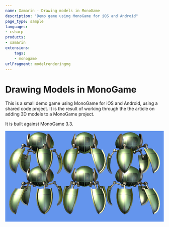 ```yaml
---
name: Xamarin - Drawing models in MonoGame
description: "Demo game using MonoGame for iOS and Android"
page_type: sample
languages:
- csharp
products:
- xamarin
extensions:
    tags:
    - monogame
urlFragment: modelrenderingmg
---
```

# Drawing Models in MonoGame

This is a small demo game using MonoGame for iOS and Android, using a shared code project.  It is the result of working through the the article on adding 3D models to a MonoGame project.

It is built against MonoGame 3.3.

![Game models on screen](Screenshots/Screenshot1.PNG)
